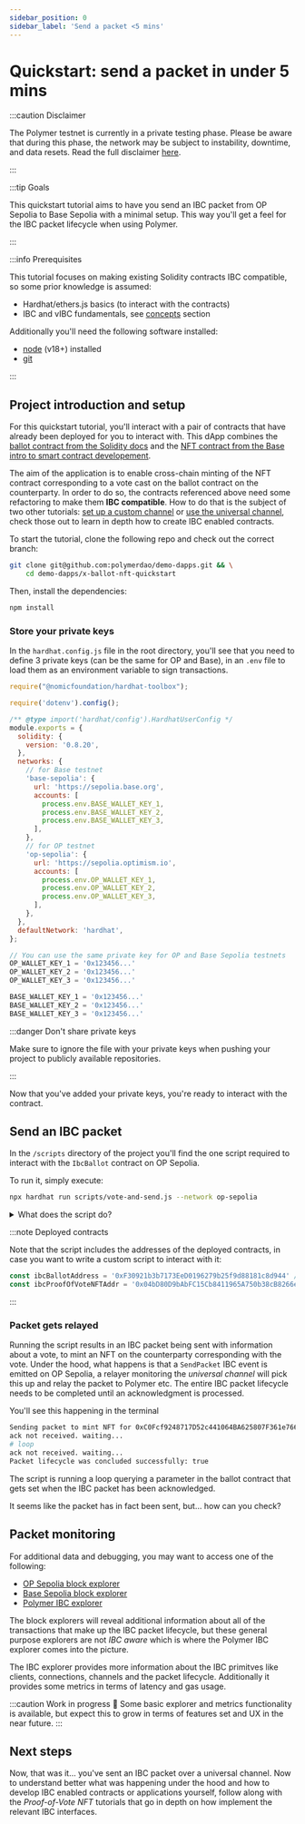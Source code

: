 ```yaml
---
sidebar_position: 0
sidebar_label: 'Send a packet <5 mins'
---
```


# Quickstart: send a packet in under 5 mins

:::caution Disclaimer

The Polymer testnet is currently in a private testing phase. Please be aware that during this phase, the network may be subject to instability, downtime, and data resets. Read the full disclaimer [here](disclaimer.md).

:::

:::tip Goals

This quickstart tutorial aims to have you send an IBC packet from OP Sepolia to Base Sepolia with a minimal setup. This way you'll get a feel for the IBC packet lifecycle when using Polymer.

:::

:::info Prerequisites

This tutorial focuses on making existing Solidity contracts IBC compatible, so some prior knowledge is assumed:

- Hardhat/ethers.js basics (to interact with the contracts)
- IBC and vIBC fundamentals, see [concepts](../category/concepts-1) section 

Additionally you'll need the following software installed:
- [node](https://nodejs.org) (v18+) installed
- [git](https://git-scm.com/book/en/v2/Getting-Started-Installing-Git)

:::

## Project introduction and setup

For this quickstart tutorial, you'll interact with a pair of contracts that have already been deployed for you to interact with. This dApp combines the [ballot contract from the Solidity docs](https://docs.soliditylang.org/en/v0.8.23/solidity-by-example.html#voting) and the [NFT contract from the Base intro to smart contract developement](https://docs.base.org/guides/deploy-smart-contracts).

The aim of the application is to enable cross-chain minting of the NFT contract corresponding to a vote cast on the ballot contract on the counterparty. In order to do so, the contracts referenced above need some refactoring to make them **IBC compatible**. How to do that is the subject of two other tutorials: [set up a custom channel](./tutorial1.md) or [use the universal channel](tutorial2.md), check those out to learn in depth how to create IBC enabled contracts.

To start the tutorial, clone the following repo and check out the correct branch:
```bash
git clone git@github.com:polymerdao/demo-dapps.git && \
    cd demo-dapps/x-ballot-nft-quickstart
```
Then, install the dependencies:
```bash
npm install
```
### Store your private keys

In the `hardhat.config.js` file in the root directory, you'll see that you need to define 3 private keys (can be the same for OP and Base), in an `.env` file to load them as an environment variable to sign transactions.

```javascript title="$ROOT_DIR/hardhat.config.js"
require("@nomicfoundation/hardhat-toolbox");

require('dotenv').config();

/** @type import('hardhat/config').HardhatUserConfig */
module.exports = {
  solidity: {
    version: '0.8.20',
  },
  networks: {
    // for Base testnet
    'base-sepolia': {
      url: 'https://sepolia.base.org',
      accounts: [
        process.env.BASE_WALLET_KEY_1,
        process.env.BASE_WALLET_KEY_2,
        process.env.BASE_WALLET_KEY_3,
      ],
    },
    // for OP testnet
    'op-sepolia': {
      url: 'https://sepolia.optimism.io',
      accounts: [
        process.env.OP_WALLET_KEY_1, 
        process.env.OP_WALLET_KEY_2, 
        process.env.OP_WALLET_KEY_3,
      ],
    },    
  },
  defaultNetwork: 'hardhat',
};
```

```javascript title="$ROOT_DIR/.env"
// You can use the same private key for OP and Base Sepolia testnets
OP_WALLET_KEY_1 = '0x123456...'
OP_WALLET_KEY_2 = '0x123456...'
OP_WALLET_KEY_3 = '0x123456...'

BASE_WALLET_KEY_1 = '0x123456...'
BASE_WALLET_KEY_2 = '0x123456...'
BASE_WALLET_KEY_3 = '0x123456...'
```

:::danger Don't share private keys

Make sure to ignore the file with your private keys when pushing your project to publicly available repositories.

:::

Now that you've added your private keys, you're ready to interact with the contract.

## Send an IBC packet

In the `/scripts` directory of the project you'll find the one script required to interact with the `IbcBallot` contract on OP Sepolia. 

To run it, simply execute:

```bash
npx hardhat run scripts/vote-and-send.js --network op-sepolia
```

<details>
<summary> What does the script do? </summary>
The detailed analysis of the application used for this quickstart, is provided in <a href="tutorial1">the extended tutorial</a>, but here's a summary:
<ul>    
    <li>It gets the accounts from your Hardhat configuration (which you've just set up by adding your private keys).</li>
    <li>It uses the first account provided to vote on a ballot. </li>
    <li>After having voted, it uses the same account to send an IBC packet with information about the vote to mint an NFT on the counterparty.</li>
    <li>It queries the contract for params that monitor packet acks.</li>
</ul>
</details>

:::note Deployed contracts

Note that the script includes the addresses of the deployed contracts, in case you want to write a custom script to interact with it:

```javascript
const ibcBallotAddress = '0xF30921b3b7173EeD0196279b25f9d88181c8d944' // add ibcBallot address when deployed
const ibcProofOfVoteNFTAddr = '0x04bD80D9bAbFC15Cb8411965A750b38cB8266eDf'
```
:::

### Packet gets relayed

Running the script results in an IBC packet being sent with information about a vote, to mint an NFT on the counterparty corresponding with the vote. Under the hood, what happens is that a `SendPacket` IBC event is emitted on OP Sepolia, a relayer monitoring the _universal channel_ will pick this up and relay the packet to Polymer etc. The entire IBC packet lifecycle needs to be completed until an acknowledgment is processed.

You'll see this happening in the terminal

```bash
Sending packet to mint NFT for 0xC0Fcf9248717D52c441064BA625807F361e766f5 relating to vote cast by 0xC0Fcf9248717D52c441064BA625807F361e766f5
ack not received. waiting...
# loop
ack not received. waiting...
Packet lifecycle was concluded successfully: true
```

The script is running a loop querying a parameter in the ballot contract that gets set when the IBC packet has been acknowledged. 

It seems like the packet has in fact been sent, but... how can you check?

## Packet monitoring

For additional data and debugging, you may want to access one of the following:

- [OP Sepolia block explorer](https://optimism-sepolia.blockscout.com/)
- [Base Sepolia block explorer](https://base-sepolia.blockscout.com/)
- [Polymer IBC explorer](http://35.236.98.227/packets)

The block explorers will reveal additional information about all of the transactions that make up the IBC packet lifecycle, but these general purpose explorers are not _IBC aware_ which is where the Polymer IBC explorer comes into the picture.

The IBC explorer provides more information about the IBC primitves like clients, connections, channels and the packet lifecycle. Additionally it provides some metrics in terms of latency and gas usage.

:::caution Work in progress 🚧
Some basic explorer and metrics functionality is available, but expect this to grow in terms of features set and UX in the near future.
:::

## Next steps

Now, that was it... you've sent an IBC packet over a universal channel. Now to understand better what was happening under the hood and how to develop IBC enabled contracts or applications yourself, follow along with the _Proof-of-Vote NFT_ tutorials that go in depth on how implement the relevant IBC interfaces.


